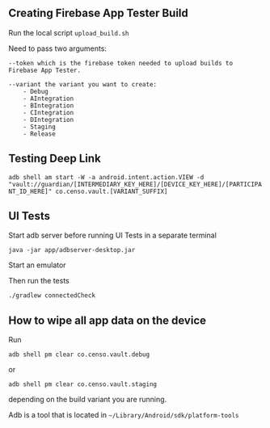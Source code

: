 ## Creating Firebase App Tester Build

Run the local script `upload_build.sh`

Need to pass two arguments: 

    --token which is the firebase token needed to upload builds to Firebase App Tester.

    --variant the variant you want to create:
        - Debug
        - AIntegration
        - BIntegration
        - CIntegration
        - DIntegration
        - Staging
        - Release

## Testing Deep Link

`adb shell am start -W -a android.intent.action.VIEW -d "vault://guardian/[INTERMEDIARY_KEY_HERE]/[DEVICE_KEY_HERE]/[PARTICIPANT_ID_HERE]" co.censo.vault.[VARIANT_SUFFIX]`

## UI Tests

Start adb server before running UI Tests in a separate terminal

`java -jar app/adbserver-desktop.jar`

Start an emulator

Then run the tests

`./gradlew connectedCheck`

## How to wipe all app data on the device

Run 

`adb shell pm clear co.censo.vault.debug`

or

`adb shell pm clear co.censo.vault.staging`

depending on the build variant you are running. 

Adb is a tool that is located in `~/Library/Android/sdk/platform-tools`